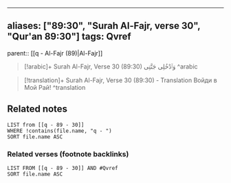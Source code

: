 
---
aliases: ["89:30", "Surah Al-Fajr, verse 30", "Qur'an 89:30"]
tags: Qvref
---

parent:: [[q - Al-Fajr (89)|Al-Fajr]]

> [!arabic]+ Surah Al-Fajr, Verse 30 (89:30)
> <span class="quran-arabic">وَٱدْخُلِى جَنَّتِى</span>
^arabic

> [!translation]+ Surah Al-Fajr, Verse 30 (89:30) - Translation
> Войди в Мой Рай!
^translation



## Related notes
```dataview
LIST from [[q - 89 - 30]]
WHERE !contains(file.name, "q - ")
SORT file.name ASC
```

### Related verses (footnote backlinks)
```dataview
LIST FROM [[q - 89 - 30]] AND #Qvref
SORT file.name ASC
```

